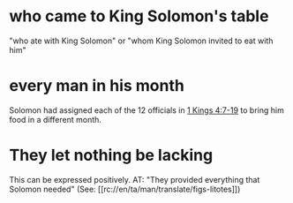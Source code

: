 # who came to King Solomon's table

"who ate with King Solomon" or "whom King Solomon invited to eat with him"

# every man in his month

Solomon had assigned each of the 12 officials in [1 Kings 4:7-19](./07.md) to bring him food in a different month.

# They let nothing be lacking

This can be expressed positively. AT: "They provided everything that Solomon needed" (See: [[rc://en/ta/man/translate/figs-litotes]])

